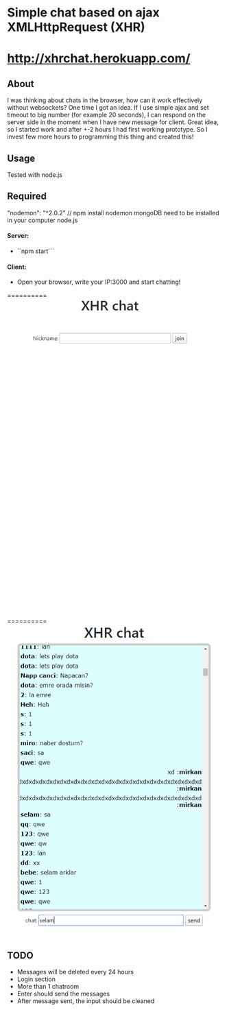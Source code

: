 Simple chat based on ajax XMLHttpRequest (XHR)
==========
# http://xhrchat.herokuapp.com/

## About

I was thinking about chats in the browser, how can it work effectively without websockets? One time I got an idea. If I use simple ajax and set timeout to big number (for example 20 seconds), I can respond on the server side in the moment when I have new message for client. Great idea, so I started work and after +-2 hours I had first working prototype. So I invest few more hours to programming this thing and created this!

## Usage

Tested with node.js
## Required
"nodemon": "^2.0.2" // npm install nodemon
mongoDB need to be installed in your computer
node.js
#### Server:
 * ``npm start```
#### Client:
 * Open your browser, write your IP:3000 and start chatting!

==========
![alt text](https://github.com/mirkan1/xhrchat/blob/master/frontend/assets/xhr2.PNG?raw=true)

==========
![alt text](https://github.com/mirkan1/xhrchat/blob/master/frontend/assets/xhr3.PNG?raw=true)

## TODO
* Messages will be deleted every 24 hours
* Login section
* More than 1 chatroom
* Enter should send the messages
* After message sent, the input should be cleaned
